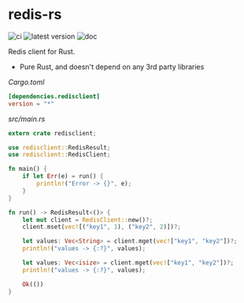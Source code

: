 redis-rs
========

![ci](https://github.com/ltoddy/redis-rs/workflows/ci/badge.svg)
![latest version](https://img.shields.io/crates/v/redisclient.svg)
![doc](https://docs.rs/redisclient/badge.svg)

Redis client for Rust.

- Pure Rust, and doesn't depend on any 3rd party libraries

*Cargo.toml*

```toml
[dependencies.redisclient]
version = "*"
```

*src/main.rs*

```rust
extern crate redisclient;

use redisclient::RedisResult;
use redisclient::RedisClient;

fn main() {
    if let Err(e) = run() {
        println!("Error -> {}", e);
    }
}

fn run() -> RedisResult<()> {
    let mut client = RedisClient::new()?;
    client.mset(vec![("key1", 1), ("key2", 2)])?;

    let values: Vec<String> = client.mget(vec!["key1", "key2"])?;
    println!("values -> {:?}", values);

    let values: Vec<isize> = client.mget(vec!["key1", "key2"])?;
    println!("values -> {:?}", values);

    Ok(())
}
```
